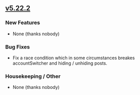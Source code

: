 ## [v5.22.2](https://github.com/honestbleeps/Reddit-Enhancement-Suite/releases/v5.22.2)

### New Features

- None (thanks nobody)

### Bug Fixes

- Fix a race condition which in some circumstances breakes accountSwitcher and hiding / unhiding posts.

### Housekeeping / Other

- None (thanks nobody)
